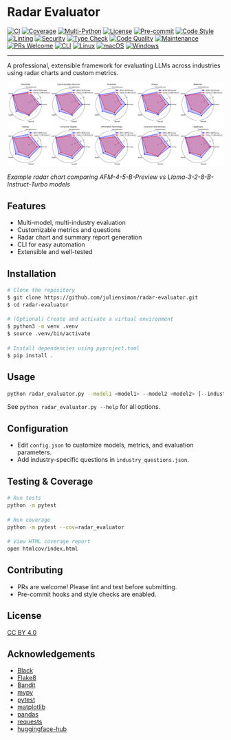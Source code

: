 # Radar Evaluator

[![CI](https://github.com/juliensimon/radar-evaluator/actions/workflows/ci.yml/badge.svg)](https://github.com/juliensimon/radar-evaluator/actions/workflows/ci.yml)
[![Coverage](https://img.shields.io/badge/coverage-95%25-brightgreen.svg)](htmlcov/index.html)
[![Multi-Python](https://img.shields.io/badge/python-3.8%20|%203.9%20|%203.10%20|%203.11%20|%203.12%20|%203.13-blue?logo=python&logoColor=white)](https://github.com/juliensimon/radar-evaluator/actions)
[![License](https://img.shields.io/badge/License-CC%20BY%204.0-blue.svg)](https://creativecommons.org/licenses/by/4.0/)
[![Pre-commit](https://img.shields.io/badge/pre--commit-enabled-brightgreen?logo=pre-commit&logoColor=white)](https://github.com/pre-commit/pre-commit)
[![Code Style](https://img.shields.io/badge/code%20style-black-000000.svg)](https://github.com/psf/black)
[![Linting](https://img.shields.io/badge/linting-flake8-blue.svg)](https://flake8.pycqa.org/)
[![Security](https://img.shields.io/badge/security-bandit-yellow.svg)](https://bandit.readthedocs.io/)
[![Type Check](https://img.shields.io/badge/type%20check-mypy-blue.svg)](https://mypy.readthedocs.io/)
[![Code Quality](https://img.shields.io/badge/code%20quality-A%2B-brightgreen.svg)](https://github.com/juliensimon/radar-evaluator)
[![Maintenance](https://img.shields.io/badge/maintained%3F-yes-green.svg)](https://github.com/juliensimon/radar-evaluator/graphs/commit-activity)
[![PRs Welcome](https://img.shields.io/badge/PRs-welcome-brightgreen.svg)](https://github.com/juliensimon/radar-evaluator/pulls)
[![CLI](https://img.shields.io/badge/CLI-Command%20Line-black.svg)](https://en.wikipedia.org/wiki/Command-line_interface)
[![Linux](https://img.shields.io/badge/os-linux-blue?logo=linux)]()
[![macOS](https://img.shields.io/badge/os-macOS-lightgrey?logo=apple)]()
[![Windows](https://img.shields.io/badge/os-windows-blue?logo=windows)]()

---

A professional, extensible framework for evaluating LLMs across industries using radar charts and custom metrics.

![Radar Evaluation Example](AFM-4-5-B-Preview-vs-Llama-3-2-8-B-Instruct-Turbo.png)

*Example radar chart comparing AFM-4-5-B-Preview vs Llama-3-2-8-B-Instruct-Turbo models*

## Features
- Multi-model, multi-industry evaluation
- Customizable metrics and questions
- Radar chart and summary report generation
- CLI for easy automation
- Extensible and well-tested

## Installation

```bash
# Clone the repository
$ git clone https://github.com/juliensimon/radar-evaluator.git
$ cd radar-evaluator

# (Optional) Create and activate a virtual environment
$ python3 -m venv .venv
$ source .venv/bin/activate

# Install dependencies using pyproject.toml
$ pip install .
```

## Usage

```bash
python radar_evaluator.py --model1 <model1> --model2 <model2> [--industries <industries>] [--num-questions <N>]
```

See `python radar_evaluator.py --help` for all options.

## Configuration
- Edit `config.json` to customize models, metrics, and evaluation parameters.
- Add industry-specific questions in `industry_questions.json`.

## Testing & Coverage

```bash
# Run tests
python -m pytest

# Run coverage
python -m pytest --cov=radar_evaluator

# View HTML coverage report
open htmlcov/index.html
```

## Contributing
- PRs are welcome! Please lint and test before submitting.
- Pre-commit hooks and style checks are enabled.

## License

[CC BY 4.0](https://creativecommons.org/licenses/by/4.0/)

## Acknowledgements
- [Black](https://github.com/psf/black)
- [Flake8](https://flake8.pycqa.org/)
- [Bandit](https://bandit.readthedocs.io/)
- [mypy](https://mypy.readthedocs.io/)
- [pytest](https://pytest.org/)
- [matplotlib](https://matplotlib.org/)
- [pandas](https://pandas.pydata.org/)
- [requests](https://requests.readthedocs.io/)
- [huggingface-hub](https://pypi.org/project/huggingface-hub/)
